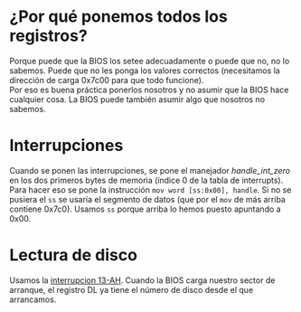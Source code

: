 # ¿Por qué ponemos todos los registros?
Porque puede que la BIOS los setee adecuadamente o puede que no, no lo
sabemos. Puede que no les ponga los valores correctos (necesitamos la
dirección de carga 0x7c00 para que todo funcione).  
Por eso es buena práctica ponerlos nosotros y no asumir que la BIOS hace
cualquier cosa. La BIOS puede también asumir algo que nosotros no sabemos.

# Interrupciones
Cuando se ponen las interrupciones, se pone el manejador *handle_int_zero*
en los dos primeros bytes de memoria (índice 0 de la tabla de interrupts).
Para hacer eso se pone la instrucción `mov word [ss:0x00], handle`. Si no
se pusiera el `ss` se usaría el segmento de datos (que por el `mov` de
más arriba contiene 0x7c0). Usamos `ss` porque arriba lo hemos puesto
apuntando a 0x00.

# Lectura de disco
Usamos la [interrupcion 13-AH](http://www.ctyme.com/intr/rb-0607.htm).
Cuando la BIOS carga nuestro sector de arranque, el registro DL ya tiene el
número de disco desde el que arrancamos.
